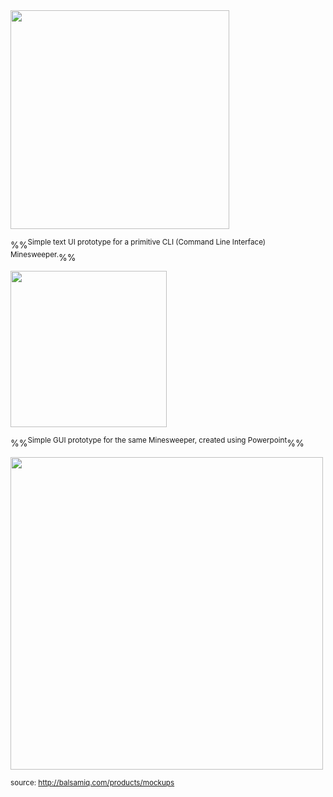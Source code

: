 <panel header="%%Prototype examples%%" expanded>

<panel header="Text UI prototype" type="seamless" expanded>
<img src="{{baseUrl}}/book/requirements/prototyping/introduction/images/TextPrototypeCLI.jpg" height="350" />

%%<sup>Simple text UI prototype for a primitive CLI (Command Line Interface) Minesweeper.</sup>%%

</panel>

<panel header="GUI prototype" type="seamless">
<img src="{{baseUrl}}/book/requirements/prototyping/introduction/images/GUIPrototypeMinesweeper.jpg" height="250" />

%%<sup>Simple GUI prototype for the same Minesweeper, created using Powerpoint</sup>%%

</panel>

<panel header="Balsamiq prototype" type="seamless">
<img src="{{baseUrl}}/book/requirements/prototyping/introduction/images/BalsamiqPrototypeGUI.jpg" height="500" />

<sup>source: http://balsamiq.com/products/mockups</sup>

</panel>

</panel>
